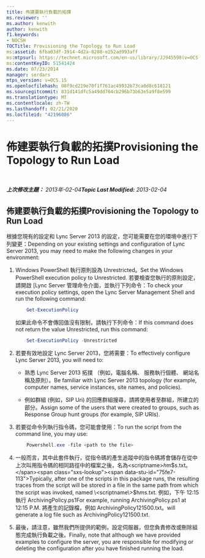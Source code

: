 ```yaml
---
title: 佈建要執行負載的拓撲
ms.reviewer: ''
ms.author: kenwith
author: kenwith
f1.keywords:
- NOCSH
TOCTitle: Provisioning the Topology to Run Load
ms:assetid: 6fba03df-3914-4d2a-8208-e252ad993aff
ms:mtpsurl: https://technet.microsoft.com/en-us/library/JJ945598(v=OCS.15)
ms:contentKeyID: 51541424
ms.date: 07/23/2014
manager: serdars
mtps_version: v=OCS.15
ms.openlocfilehash: 08f9cd219e70f1f761ac49932b73ca0d8c618121
ms.sourcegitcommit: 831d141dfc5a49dd764cb296b73b63e5a9f8e599
ms.translationtype: MT
ms.contentlocale: zh-TW
ms.lasthandoff: 02/21/2020
ms.locfileid: "42196086"
---
```

<div data-xmlns="http://www.w3.org/1999/xhtml">

<div class="topic" data-xmlns="http://www.w3.org/1999/xhtml" data-msxsl="urn:schemas-microsoft-com:xslt" data-cs="https://msdn.microsoft.com/">

<div data-asp="https://msdn2.microsoft.com/asp">

# <a name="provisioning-the-topology-to-run-load"></a><span data-ttu-id="75fe7-102">佈建要執行負載的拓撲</span><span class="sxs-lookup"><span data-stu-id="75fe7-102">Provisioning the Topology to Run Load</span></span>

</div>

<div id="mainSection">

<div id="mainBody">

<span> </span>

<span data-ttu-id="75fe7-103">_**上次修改主題：** 2013年-02-04_</span><span class="sxs-lookup"><span data-stu-id="75fe7-103">_**Topic Last Modified:** 2013-02-04_</span></span>

<div>

## <a name="provisioning-the-topology-to-run-load"></a><span data-ttu-id="75fe7-104">佈建要執行負載的拓撲</span><span class="sxs-lookup"><span data-stu-id="75fe7-104">Provisioning the Topology to Run Load</span></span>

<span data-ttu-id="75fe7-105">根據您現有的設定和 Lync Server 2013 的設定，您可能需要在您的環境中進行下列變更：</span><span class="sxs-lookup"><span data-stu-id="75fe7-105">Depending on your existing settings and configuration of Lync Server 2013, you may need to make the following changes in your environment:</span></span>

1.  <span data-ttu-id="75fe7-106">Windows PowerShell 執行原則設為 Unrestricted。</span><span class="sxs-lookup"><span data-stu-id="75fe7-106">Set the Windows PowerShell execution policy to Unrestricted.</span></span> <span data-ttu-id="75fe7-107">若要檢查您執行的原則設定，請開啟 [Lync Server 管理命令介面，並執行下列命令：</span><span class="sxs-lookup"><span data-stu-id="75fe7-107">To check your execution policy settings, open the Lync Server Management Shell and run the following command:</span></span>

    ``` powershell
        Get-ExecutionPolicy
    ```        

    <span data-ttu-id="75fe7-108">如果此命令不會傳回值沒有限制，請執行下列命令：</span><span class="sxs-lookup"><span data-stu-id="75fe7-108">If this command does not return the value Unrestricted, run this command:</span></span>

    ``` powershell
        Set-ExecutionPolicy -Unrestricted
    ```

2.  <span data-ttu-id="75fe7-109">若要有效地設定 Lync Server 2013，您將需要：</span><span class="sxs-lookup"><span data-stu-id="75fe7-109">To effectively configure Lync Server 2013, you will need to:</span></span>
    
      - <span data-ttu-id="75fe7-110">熟悉 Lync Server 2013 拓撲 （例如，電腦名稱、 服務執行個體、 網站名稱及原則）。</span><span class="sxs-lookup"><span data-stu-id="75fe7-110">Be familiar with Lync Server 2013 topology (for example, computer names, service instances, site names, and policies).</span></span>
    
      - <span data-ttu-id="75fe7-111">例如群組 (例如，SIP Uri) 的回應群組搜尋，請將使用者至群組，所建立的部分。</span><span class="sxs-lookup"><span data-stu-id="75fe7-111">Assign some of the users that were created to groups, such as Response Group hunt groups (for example, SIP URIs).</span></span>

3.  <span data-ttu-id="75fe7-112">若要從命令列執行指令碼，您可能會使用：</span><span class="sxs-lookup"><span data-stu-id="75fe7-112">To run the script from the command line, you may use:</span></span>

    ``` powershell
        Powershell.exe -file <path to the file>
    ```
    
4.  <span data-ttu-id="75fe7-113">一般而言，其中此套件執行，從指令碼的產生追蹤中的指令碼將會儲存在從中上次叫用指令碼的相同路徑中的檔案之後，名為\<scriptname\>$h$m$s.txt。</span><span class="sxs-lookup"><span data-stu-id="75fe7-113">Typically, after one of the scripts in this package runs, the resulting traces from the script will be stored in a file in the same path from which the script was invoked, named \<scriptname\>$h$m$s.txt.</span></span> <span data-ttu-id="75fe7-114">例如，下午 12:15 執行 ArchivingPolicy.ps1</span><span class="sxs-lookup"><span data-stu-id="75fe7-114">For example, running ArchivingPolicy.ps1 at 12:15 P.M.</span></span> <span data-ttu-id="75fe7-115">將產生的記錄檔，例如 ArchivingPolicy121500.txt。</span><span class="sxs-lookup"><span data-stu-id="75fe7-115">will generate a log file such as ArchivingPolicy121500.txt.</span></span>

5.  <span data-ttu-id="75fe7-116">最後，請注意，雖然我們所提供的範例，設定伺服器，但您負責修改或刪除組態完成執行負載之後。</span><span class="sxs-lookup"><span data-stu-id="75fe7-116">Finally, note that although we have provided examples to configure the server, you are responsible for modifying or deleting the configuration after you have finished running the load.</span></span>

</div>

</div>

<span> </span>

</div>

</div>

</div>

